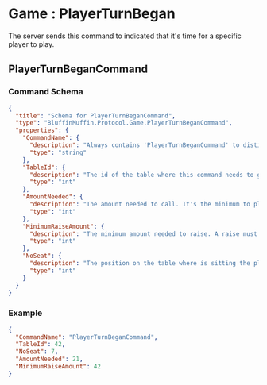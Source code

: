 # Game : PlayerTurnBegan

The server sends this command to indicated that it's time for a specific player to play.

## PlayerTurnBeganCommand

### Command Schema

```json
{
  "title": "Schema for PlayerTurnBeganCommand",
  "type": "BluffinMuffin.Protocol.Game.PlayerTurnBeganCommand",
  "properties": {
    "CommandName": {
      "description": "Always contains 'PlayerTurnBeganCommand' to distinguish the command from others.",
      "type": "string"
    },
    "TableId": {
      "description": "The id of the table where this command needs to go",
      "type": "int"
    },
    "AmountNeeded": {
      "description": "The amount needed to call. It's the minimum to play if you don't want to fold.",
      "type": "int"
    },
    "MinimumRaiseAmount": {
      "description": "The minimum amount needed to raise. A raise must be at least the size of the largest previous bet or raise of the current betting round. To raise, the player have to send at least AmountNeeded+MinRaiseAmount.",
      "type": "int"
    },
    "NoSeat": {
      "description": "The position on the table where is sitting the player that needs to play",
      "type": "int"
    }
  }
}
```

### Example

```json
{
  "CommandName": "PlayerTurnBeganCommand",
  "TableId": 42,
  "NoSeat": 7,
  "AmountNeeded": 21,
  "MinimumRaiseAmount": 42
}
```

